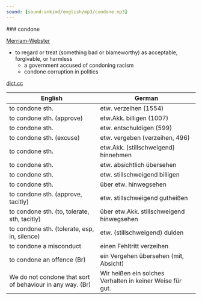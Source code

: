 ```yaml
---
sound: [sound:ankimd/english/mp3/condone.mp3]
---
```


\### condone

[Merriam-Webster](https://www.merriam-webster.com/dictionary/condone)

- to regard or treat (something bad or blameworthy) as acceptable, forgivable, or harmless
    - a government accused of condoning racism
    - condone corruption in politics

[dict.cc](https://www.dict.cc/condone)

| English        | German       |
| -------------- | ------------ |
| to condone sth. | etw. verzeihen (1554) |
| to condone sth. (approve) | etw.Akk. billigen (1007) |
| to condone sth. | etw. entschuldigen (599) |
| to condone sth. (excuse) | etw. vergeben (verzeihen, 496) |
| to condone sth. | etw.Akk. (stillschweigend) hinnehmen |
| to condone sth. | etw. absichtlich übersehen |
| to condone sth. | etw. stillschweigend billigen |
| to condone sth. | über etw. hinwegsehen |
| to condone sth. (approve, tacitly) | etw. stillschweigend gutheißen |
| to condone sth. (to, tolerate, sth, tacitly) | über etw.Akk. stillschweigend hinwegsehen |
| to condone sth. (tolerate, esp, in, silence) | etw. (stillschweigend) dulden |
| to condone a misconduct | einen Fehltritt verzeihen |
| to condone an offence (Br) | ein Vergehen übersehen (mit, Absicht) |
| We do not condone that sort of behaviour in any way. (Br) | Wir heißen ein solches Verhalten in keiner Weise für gut. |
